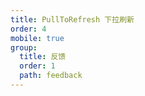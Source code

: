 ```yaml
---
title: PullToRefresh 下拉刷新
order: 4
mobile: true
group:
  title: 反馈
  order: 1
  path: feedback
---
```


<code src="../demo/PullToRefresh.tsx"></code>
<API src="../src/PullToRefresh.tsx"></API>
